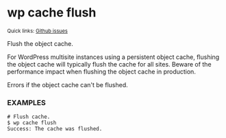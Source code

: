 # wp cache flush

<small>Quick links: <a href="https://github.com/issues?q=is%3Aopen+label%3Acommand%3Acache-flush+sort%3Aupdated-desc+org%3Awp-cli">Github issues</a></small>

Flush the object cache.

For WordPress multisite instances using a persistent object cache,
flushing the object cache will typically flush the cache for all sites.
Beware of the performance impact when flushing the object cache in
production.

Errors if the object cache can't be flushed.

### EXAMPLES

    # Flush cache.
    $ wp cache flush
    Success: The cache was flushed.


